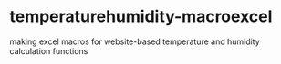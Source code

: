# temperaturehumidity-macroexcel
making excel macros for website-based temperature and humidity calculation functions
